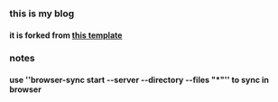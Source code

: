 ### this is my blog

#### it is forked from [this template](https://www.free-css.com/free-css-templates/page253/devfolio)

### notes

#### use ''browser-sync start --server --directory --files "*"'' to sync in browser
